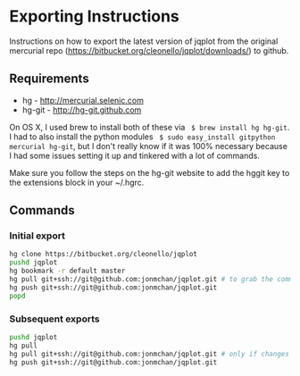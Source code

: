 # Exporting Instructions

Instructions on how to export the latest version of jqplot from the original mercurial repo (https://bitbucket.org/cleonello/jqplot/downloads/) to github.

## Requirements

 * hg - http://mercurial.selenic.com
 * hg-git - http://hg-git.github.com

On OS X, I used brew to install both of these via ``` $ brew install hg hg-git```. I had to also install the python modules ``` $ sudo easy_install gitpython mercurial hg-git```, but I don't really know if it was 100% necessary because I had some issues setting it up and tinkered with a lot of commands.  

Make sure you follow the steps on the hg-git website to add the hggit key to the extensions block in your ~/.hgrc.

## Commands

### Initial export
```bash
hg clone https://bitbucket.org/cleonello/jqplot
pushd jqplot
hg bookmark -r default master
hg pull git+ssh://git@github.com:jonmchan/jqplot.git # to grab the commits for the EXPORT.md
hg push git+ssh://git@github.com:jonmchan/jqplot.git
popd
```


### Subsequent exports
```bash
pushd jqplot
hg pull
hg pull git+ssh://git@github.com:jonmchan/jqplot.git # only if changes made to EXPORT.md
hg push git+ssh://git@github.com:jonmchan/jqplot.git
```
